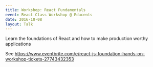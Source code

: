 ```yaml
---
title: Workshop: React Fundamentals
event: React Class Workshop @ Educents
date: 2016-10-08
layout: Talk
---
```


Learn the foundations of React and how to make production worthy applications

See https://www.eventbrite.com/e/react-js-foundation-hands-on-workshop-tickets-27743432353
